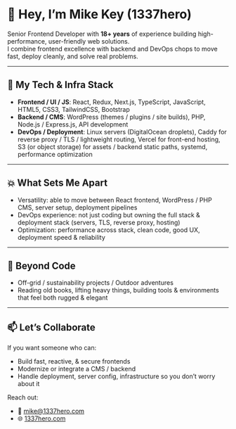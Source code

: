 # 👋 Hey, I’m Mike Key (1337hero)

Senior Frontend Developer with **18+ years** of experience building high-performance, user-friendly web solutions.  
I combine frontend excellence with backend and DevOps chops to move fast, deploy cleanly, and solve real problems.

---

## 🔧 My Tech & Infra Stack

- **Frontend / UI / JS**: React, Redux, Next.js, TypeScript, JavaScript, HTML5, CSS3, TailwindCSS, Bootstrap  
- **Backend / CMS**: WordPress (themes / plugins / site builds), PHP, Node.js / Express.js, API development  
- **DevOps / Deployment**: Linux servers (DigitalOcean droplets), Caddy for reverse proxy / TLS / lightweight routing, Vercel for front-end hosting, S3 (or object storage) for assets / backend static paths, systemd, performance optimization  

---

## 💥 What Sets Me Apart

- Versatility: able to move between React frontend, WordPress / PHP CMS, server setup, deployment pipelines  
- DevOps experience: not just coding but owning the full stack & deployment stack (servers, TLS, reverse proxy, hosting)  
- Optimization: performance across stack, clean code, good UX, deployment speed & reliability  

---

## 🌱 Beyond Code

- Off-grid / sustainability projects / Outdoor adventures
- Reading old books, lifting heavy things, building tools & environments that feel both rugged & elegant  

---

## 📫 Let’s Collaborate

If you want someone who can:

- Build fast, reactive, & secure frontends  
- Modernize or integrate a CMS / backend  
- Handle deployment, server config, infrastructure so you don’t worry about it  

Reach out:

- 📧 mike@1337hero.com  
- 🌐 [1337hero.com](https://1337hero.com)  

